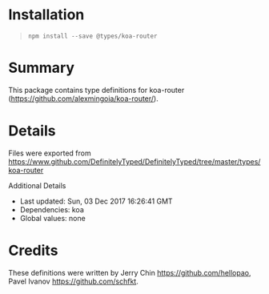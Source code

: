 # Installation
> `npm install --save @types/koa-router`

# Summary
This package contains type definitions for koa-router (https://github.com/alexmingoia/koa-router/).

# Details
Files were exported from https://www.github.com/DefinitelyTyped/DefinitelyTyped/tree/master/types/koa-router

Additional Details
 * Last updated: Sun, 03 Dec 2017 16:26:41 GMT
 * Dependencies: koa
 * Global values: none

# Credits
These definitions were written by Jerry Chin <https://github.com/hellopao>, Pavel Ivanov <https://github.com/schfkt>.
